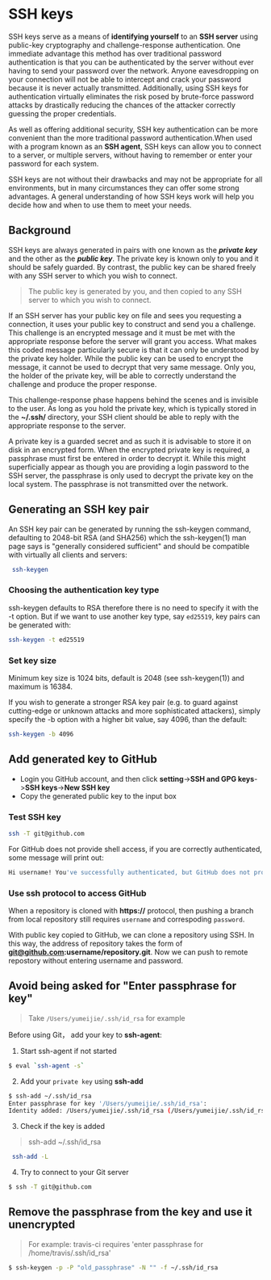 # SSH keys
SSH keys serve as a means of **identifying yourself** to an **SSH server** using public-key cryptography and challenge-response authentication. One immediate advantage this method has over traditional password authentication is that you can be authenticated by the server without ever having to send your password over the network. Anyone eavesdropping on your connection will not be able to intercept and crack your password because it is never actually transmitted. Additionally, using SSH keys for authentication virtually eliminates the risk posed by brute-force password attacks by drastically reducing the chances of the attacker correctly guessing the proper credentials.

As well as offering additional security, SSH key authentication can be more convenient than the more traditional password authentication.When used with a program known as an **SSH agent**, SSH keys can allow you to connect to a server, or multiple servers, without having to remember or enter your password for each system.

SSH keys are not without their drawbacks and may not be appropriate for all environments, but in many circumstances they can offer some strong advantages. A general understanding of how SSH keys work will help you decide how and when to use them to meet your needs.

## Background
SSH keys are always generated in pairs with one known as the ***private key*** and the other as the ***public key***. The private key is known only to you and it should be safely guarded. By contrast, the public key can be shared freely with any SSH server to which you wish to connect.
> The public key is generated by you, and then copied to any SSH server to which you wish to connect.

If an SSH server has your public key on file and sees you requesting a connection, it uses your public key to construct and send you a challenge. This challenge is an encrypted message and it must be met with the appropriate response before the server will grant you access. What makes this coded message particularly secure is that it can only be understood by the private key holder. While the public key can be used to encrypt the message, it cannot be used to decrypt that very same message. Only you, the holder of the private key, will be able to correctly understand the challenge and
produce the proper response.

This challenge-response phase happens behind the scenes and is invisible to the user. As long as you hold the private key, which is typically stored in the **~/.ssh/** directory, your SSH client should be able to reply with the appropriate response to the server.

A private key is a guarded secret and as such it is advisable to store it on disk in an encrypted form. When the encrypted private key is required, a passphrase must first be entered in order to decrypt it. While this might superficially appear as though you are providing a login password to the SSH server, the passphrase is only used to decrypt the private key on the local system. The passphrase is not transmitted over the network.

## Generating an SSH key pair
An SSH key pair can be generated by running the ssh-keygen command, defaulting to 2048-bit RSA (and SHA256) which the ssh-keygen(1) man page says is "generally considered sufficient" and should be compatible with virtually all clients and servers:
```bash
 ssh-keygen
```
### Choosing the authentication key type
ssh-keygen defaults to RSA therefore there is no need to specify it with the -t option. But if we want to use another key type, say `ed25519`, key pairs can be generated with:
```bash
ssh-keygen -t ed25519
```

### Set key size
Minimum key size is 1024 bits, default is 2048 (see ssh-keygen(1)) and maximum is 16384.

If you wish to generate a stronger RSA key pair (e.g. to guard against cutting-edge or unknown attacks and more sophisticated attackers), simply specify the -b option with a higher bit value, say 4096, than the default:
```bash
ssh-keygen -b 4096
```

## Add generated key to GitHub
- Login you GitHub account, and then click **setting**->**SSH and GPG keys**->**SSH keys**->**New SSH key**
- Copy the generated public key to the input box

### Test SSH key
```bash
ssh -T git@github.com
```
For GitHub does not provide shell access, if you are correctly authenticated, some message will print out:
```bash
Hi username! You've successfully authenticated, but GitHub does not provide shell access.
```
### Use ssh protocol to access GitHub
When a repository is cloned with **https://** protocol, then pushing a branch from local repository still requires `username` and correspoding `password`.

With public key copied to GitHub, we can clone a repository using SSH. In this way, the address of repository takes the form of **git@github.com:username/repository.git**. Now we can push to remote repostory without entering username and password.

## Avoid being asked for "Enter passphrase for key"
> Take `/Users/yumeijie/.ssh/id_rsa` for example

Before using Git， add your key to **ssh-agent**:

1. Start ssh-agent if not started
```bash
$ eval `ssh-agent -s`
```

2. Add your `private key` using **ssh-add**
```bash
$ ssh-add ~/.ssh/id_rsa
Enter passphrase for key '/Users/yumeijie/.ssh/id_rsa': 
Identity added: /Users/yumeijie/.ssh/id_rsa (/Users/yumeijie/.ssh/id_rsa)
```

3. Check if the key is added
> ssh-add ~/.ssh/id_rsa
```bash
 ssh-add -L
```

4. Try to connect to your Git server
```bash
$ ssh -T git@github.com
```
## Remove the passphrase from the key and use it unencrypted
> For example: travis-ci requires 'enter passphrase for /home/travis/.ssh/id_rsa'

```bash
$ ssh-keygen -p -P "old_passphrase" -N "" -f ~/.ssh/id_rsa
```
